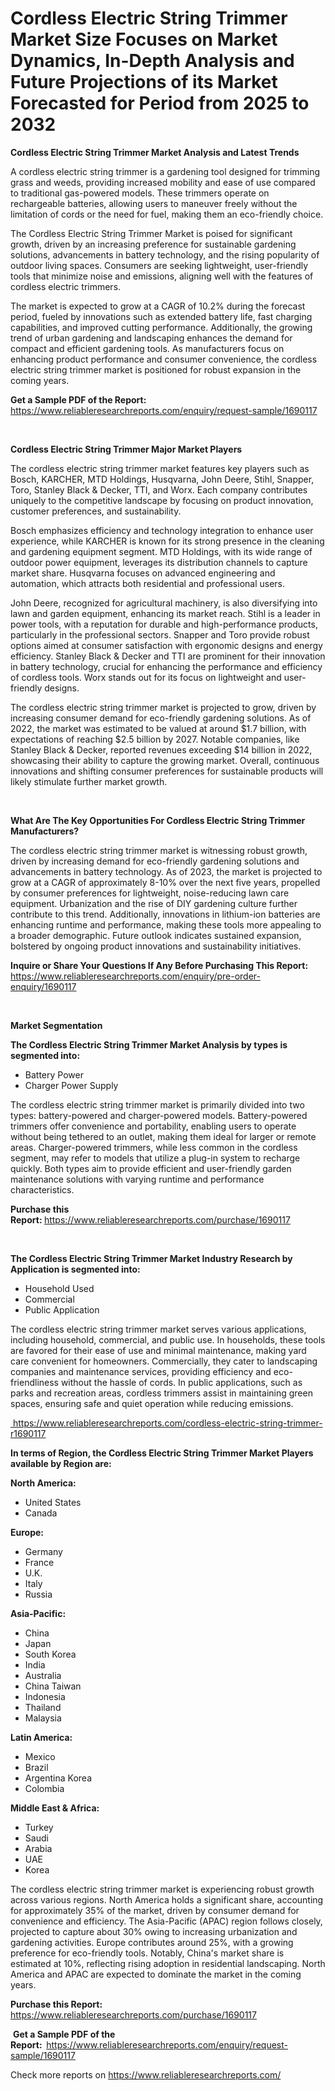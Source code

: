 <p><h1>Cordless Electric String Trimmer Market Size Focuses on Market Dynamics, In-Depth Analysis and Future Projections of its Market Forecasted for Period from 2025 to 2032</h1></p><p><strong>Cordless Electric String Trimmer Market Analysis and Latest Trends</strong></p>
<p><p>A cordless electric string trimmer is a gardening tool designed for trimming grass and weeds, providing increased mobility and ease of use compared to traditional gas-powered models. These trimmers operate on rechargeable batteries, allowing users to maneuver freely without the limitation of cords or the need for fuel, making them an eco-friendly choice.</p><p>The Cordless Electric String Trimmer Market is poised for significant growth, driven by an increasing preference for sustainable gardening solutions, advancements in battery technology, and the rising popularity of outdoor living spaces. Consumers are seeking lightweight, user-friendly tools that minimize noise and emissions, aligning well with the features of cordless electric trimmers.</p><p>The market is expected to grow at a CAGR of 10.2% during the forecast period, fueled by innovations such as extended battery life, fast charging capabilities, and improved cutting performance. Additionally, the growing trend of urban gardening and landscaping enhances the demand for compact and efficient gardening tools. As manufacturers focus on enhancing product performance and consumer convenience, the cordless electric string trimmer market is positioned for robust expansion in the coming years.</p></p>
<p><strong>Get a Sample PDF of the Report:&nbsp;</strong> <a href="https://www.reliableresearchreports.com/enquiry/request-sample/1690117?utm_campaign=2333&utm_medium=2&utm_source=Github&utm_content=ia&utm_term=16022025&utm_id=cordless-electric-string-trimmer">https://www.reliableresearchreports.com/enquiry/request-sample/1690117</a></p>
<p>&nbsp;</p>
<p><strong>Cordless Electric String Trimmer Major Market Players</strong></p>
<p><p>The cordless electric string trimmer market features key players such as Bosch, KARCHER, MTD Holdings, Husqvarna, John Deere, Stihl, Snapper, Toro, Stanley Black & Decker, TTI, and Worx. Each company contributes uniquely to the competitive landscape by focusing on product innovation, customer preferences, and sustainability.</p><p>Bosch emphasizes efficiency and technology integration to enhance user experience, while KARCHER is known for its strong presence in the cleaning and gardening equipment segment. MTD Holdings, with its wide range of outdoor power equipment, leverages its distribution channels to capture market share. Husqvarna focuses on advanced engineering and automation, which attracts both residential and professional users. </p><p>John Deere, recognized for agricultural machinery, is also diversifying into lawn and garden equipment, enhancing its market reach. Stihl is a leader in power tools, with a reputation for durable and high-performance products, particularly in the professional sectors. Snapper and Toro provide robust options aimed at consumer satisfaction with ergonomic designs and energy efficiency. Stanley Black & Decker and TTI are prominent for their innovation in battery technology, crucial for enhancing the performance and efficiency of cordless tools. Worx stands out for its focus on lightweight and user-friendly designs.</p><p>The cordless electric string trimmer market is projected to grow, driven by increasing consumer demand for eco-friendly gardening solutions. As of 2022, the market was estimated to be valued at around $1.7 billion, with expectations of reaching $2.5 billion by 2027. Notable companies, like Stanley Black & Decker, reported revenues exceeding $14 billion in 2022, showcasing their ability to capture the growing market. Overall, continuous innovations and shifting consumer preferences for sustainable products will likely stimulate further market growth.</p></p>
<p>&nbsp;</p>
<p><strong>What Are The Key Opportunities For Cordless Electric String Trimmer Manufacturers?</strong></p>
<p><p>The cordless electric string trimmer market is witnessing robust growth, driven by increasing demand for eco-friendly gardening solutions and advancements in battery technology. As of 2023, the market is projected to grow at a CAGR of approximately 8-10% over the next five years, propelled by consumer preferences for lightweight, noise-reducing lawn care equipment. Urbanization and the rise of DIY gardening culture further contribute to this trend. Additionally, innovations in lithium-ion batteries are enhancing runtime and performance, making these tools more appealing to a broader demographic. Future outlook indicates sustained expansion, bolstered by ongoing product innovations and sustainability initiatives.</p></p>
<p><strong>Inquire or Share Your Questions If Any Before Purchasing This Report:</strong> <a href="https://www.reliableresearchreports.com/enquiry/pre-order-enquiry/1690117?utm_campaign=2333&utm_medium=2&utm_source=Github&utm_content=ia&utm_term=16022025&utm_id=cordless-electric-string-trimmer">https://www.reliableresearchreports.com/enquiry/pre-order-enquiry/1690117</a></p>
<p>&nbsp;</p>
<p><strong>Market Segmentation</strong></p>
<p><strong>The Cordless Electric String Trimmer Market Analysis by types is segmented into:</strong></p>
<p><ul><li>Battery Power</li><li>Charger Power Supply</li></ul></p>
<p><p>The cordless electric string trimmer market is primarily divided into two types: battery-powered and charger-powered models. Battery-powered trimmers offer convenience and portability, enabling users to operate without being tethered to an outlet, making them ideal for larger or remote areas. Charger-powered trimmers, while less common in the cordless segment, may refer to models that utilize a plug-in system to recharge quickly. Both types aim to provide efficient and user-friendly garden maintenance solutions with varying runtime and performance characteristics.</p></p>
<p><strong>Purchase this Report:&nbsp;</strong><a href="https://www.reliableresearchreports.com/purchase/1690117?utm_campaign=2333&utm_medium=2&utm_source=Github&utm_content=ia&utm_term=16022025&utm_id=cordless-electric-string-trimmer">https://www.reliableresearchreports.com/purchase/1690117</a></p>
<p>&nbsp;</p>
<p><strong>The Cordless Electric String Trimmer Market Industry Research by Application is segmented into:</strong></p>
<p><ul><li>Household Used</li><li>Commercial</li><li>Public Application</li></ul></p>
<p><p>The cordless electric string trimmer market serves various applications, including household, commercial, and public use. In households, these tools are favored for their ease of use and minimal maintenance, making yard care convenient for homeowners. Commercially, they cater to landscaping companies and maintenance services, providing efficiency and eco-friendliness without the hassle of cords. In public applications, such as parks and recreation areas, cordless trimmers assist in maintaining green spaces, ensuring safe and quiet operation while reducing emissions.</p></p>
<p><a href="https://www.reliableresearchreports.com/cordless-electric-string-trimmer-r1690117?utm_campaign=2333&utm_medium=2&utm_source=Github&utm_content=ia&utm_term=16022025&utm_id=cordless-electric-string-trimmer">&nbsp;https://www.reliableresearchreports.com/cordless-electric-string-trimmer-r1690117</a></p>
<p><strong>In terms of Region, the Cordless Electric String Trimmer Market Players available by Region are:</strong></p>
<p>
    <p> <strong> North America: </strong>
        <ul>
            <li>United States</li>
            <li>Canada</li>
        </ul>
        </p> 
    <p> <strong> Europe: </strong>
        <ul>
            <li>Germany</li>
            <li>France</li>
            <li>U.K.</li>
            <li>Italy</li>
            <li>Russia</li>
        </ul>
        </p> 
    <p> <strong> Asia-Pacific: </strong>
        <ul>
            <li>China</li>
            <li>Japan</li>
            <li>South Korea</li>
            <li>India</li>
            <li>Australia</li>
            <li>China Taiwan</li>
            <li>Indonesia</li>
            <li>Thailand</li>
            <li>Malaysia</li>
        </ul>
        </p> 
    <p> <strong> Latin America: </strong>
        <ul>
            <li>Mexico</li>
            <li>Brazil</li>
            <li>Argentina Korea</li>
            <li>Colombia</li>
        </ul>
        </p> 
    <p> <strong> Middle East & Africa: </strong>
        <ul>
            <li>Turkey</li>
            <li>Saudi</li>
            <li>Arabia</li>
            <li>UAE</li>
            <li>Korea</li>
        </ul>
    </p>
    </p>
<p><p>The cordless electric string trimmer market is experiencing robust growth across various regions. North America holds a significant share, accounting for approximately 35% of the market, driven by consumer demand for convenience and efficiency. The Asia-Pacific (APAC) region follows closely, projected to capture about 30% owing to increasing urbanization and gardening activities. Europe contributes around 25%, with a growing preference for eco-friendly tools. Notably, China's market share is estimated at 10%, reflecting rising adoption in residential landscaping. North America and APAC are expected to dominate the market in the coming years.</p></p>
<p><strong>Purchase this Report: </strong><a href="https://www.reliableresearchreports.com/purchase/1690117?utm_campaign=2333&utm_medium=2&utm_source=Github&utm_content=ia&utm_term=16022025&utm_id=cordless-electric-string-trimmer">https://www.reliableresearchreports.com/purchase/1690117</a></p>
<p>&nbsp;<strong>Get a Sample PDF of the Report:&nbsp;&nbsp;</strong><a href="https://www.reliableresearchreports.com/enquiry/request-sample/1690117?utm_campaign=2333&utm_medium=2&utm_source=Github&utm_content=ia&utm_term=16022025&utm_id=cordless-electric-string-trimmer">https://www.reliableresearchreports.com/enquiry/request-sample/1690117</a></p>
<p><strong></strong></p>
<p>Check more reports on <a href="https://www.reliableresearchreports.com/?utm_campaign=2333&utm_medium=2&utm_source=Github&utm_content=ia&utm_term=16022025&utm_id=cordless-electric-string-trimmer">https://www.reliableresearchreports.com/</a></p>